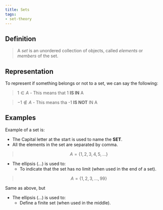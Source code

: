 ```yaml
---
title: Sets
tags:
- set-theory
---
```



## Definition
> A *set* is an unordered collection of objects, called *elements* or *members* of the set.

## Representation

To represent if something belongs or not to a set, we can say the following:
> $1 \in A$  - This means that 1 **IS IN** A

>$-1 \notin A$ - This means tha -1 **IS NOT** IN A

## Examples
Example of a set is:
* The Capital letter at the start is used to name the **SET**.
* All the elements in the set are separated by comma.

> $$A = \{1, 2, 3, 4, 5,\dots\}$$

* The ellipsis (...) is used to:
	* To indicate that the set has no limit (when used in the end of a set).

> $$A = \{1, 2, 3, \dots, {99\}}$$

Same as above, but

* The ellipsis (...) is used to:
	* Define a finite set (when used in the middle).

